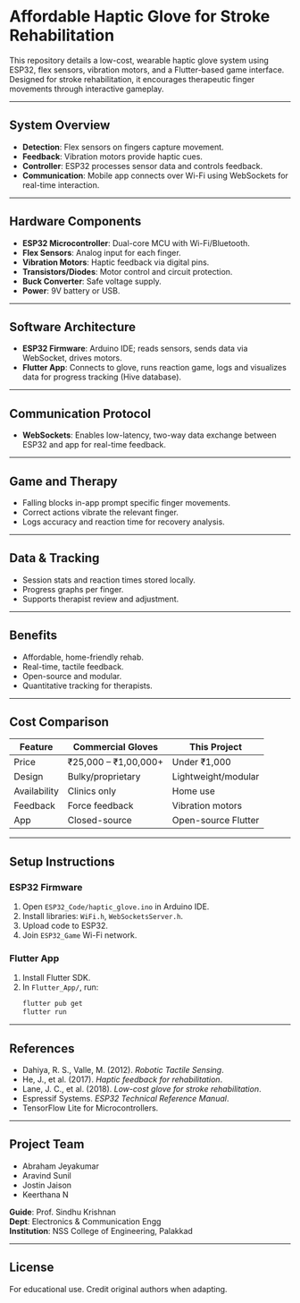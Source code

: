 # Affordable Haptic Glove for Stroke Rehabilitation

This repository details a low-cost, wearable haptic glove system using ESP32, flex sensors, vibration motors, and a Flutter-based game interface. Designed for stroke rehabilitation, it encourages therapeutic finger movements through interactive gameplay.

---

## System Overview

- **Detection**: Flex sensors on fingers capture movement.
- **Feedback**: Vibration motors provide haptic cues.
- **Controller**: ESP32 processes sensor data and controls feedback.
- **Communication**: Mobile app connects over Wi-Fi using WebSockets for real-time interaction.

---

## Hardware Components

- **ESP32 Microcontroller**: Dual-core MCU with Wi-Fi/Bluetooth.
- **Flex Sensors**: Analog input for each finger.
- **Vibration Motors**: Haptic feedback via digital pins.
- **Transistors/Diodes**: Motor control and circuit protection.
- **Buck Converter**: Safe voltage supply.
- **Power**: 9V battery or USB.

---

## Software Architecture

- **ESP32 Firmware**: Arduino IDE; reads sensors, sends data via WebSocket, drives motors.
- **Flutter App**: Connects to glove, runs reaction game, logs and visualizes data for progress tracking (Hive database).

---

## Communication Protocol

- **WebSockets**: Enables low-latency, two-way data exchange between ESP32 and app for real-time feedback.

---

## Game and Therapy

- Falling blocks in-app prompt specific finger movements.
- Correct actions vibrate the relevant finger.
- Logs accuracy and reaction time for recovery analysis.

---

## Data & Tracking

- Session stats and reaction times stored locally.
- Progress graphs per finger.
- Supports therapist review and adjustment.

---

## Benefits

- Affordable, home-friendly rehab.
- Real-time, tactile feedback.
- Open-source and modular.
- Quantitative tracking for therapists.

---

## Cost Comparison

| Feature                | Commercial Gloves     | This Project            |
|------------------------|----------------------|-------------------------|
| Price                  | ₹25,000 – ₹1,00,000+ | Under ₹1,000            |
| Design                 | Bulky/proprietary    | Lightweight/modular     |
| Availability           | Clinics only         | Home use                |
| Feedback               | Force feedback       | Vibration motors        |
| App                    | Closed-source        | Open-source Flutter     |

---

## Setup Instructions

### ESP32 Firmware

1. Open `ESP32_Code/haptic_glove.ino` in Arduino IDE.
2. Install libraries: `WiFi.h`, `WebSocketsServer.h`.
3. Upload code to ESP32.
4. Join `ESP32_Game` Wi-Fi network.

### Flutter App

1. Install Flutter SDK.
2. In `Flutter_App/`, run:
    ```bash
    flutter pub get
    flutter run
    ```

---

## References

- Dahiya, R. S., Valle, M. (2012). *Robotic Tactile Sensing*.
- He, J., et al. (2017). *Haptic feedback for rehabilitation*.
- Lane, J. C., et al. (2018). *Low-cost glove for stroke rehabilitation*.
- Espressif Systems. *ESP32 Technical Reference Manual*.
- TensorFlow Lite for Microcontrollers.

---

## Project Team

- Abraham Jeyakumar
- Aravind Sunil
- Jostin Jaison
- Keerthana N

**Guide**: Prof. Sindhu Krishnan  
**Dept**: Electronics & Communication Engg  
**Institution**: NSS College of Engineering, Palakkad

---

## License

For educational use. Credit original authors when adapting.
